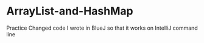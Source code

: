 # ArrayList-and-HashMap
Practice
Changed code I wrote in BlueJ so that it works on IntelliJ command line
